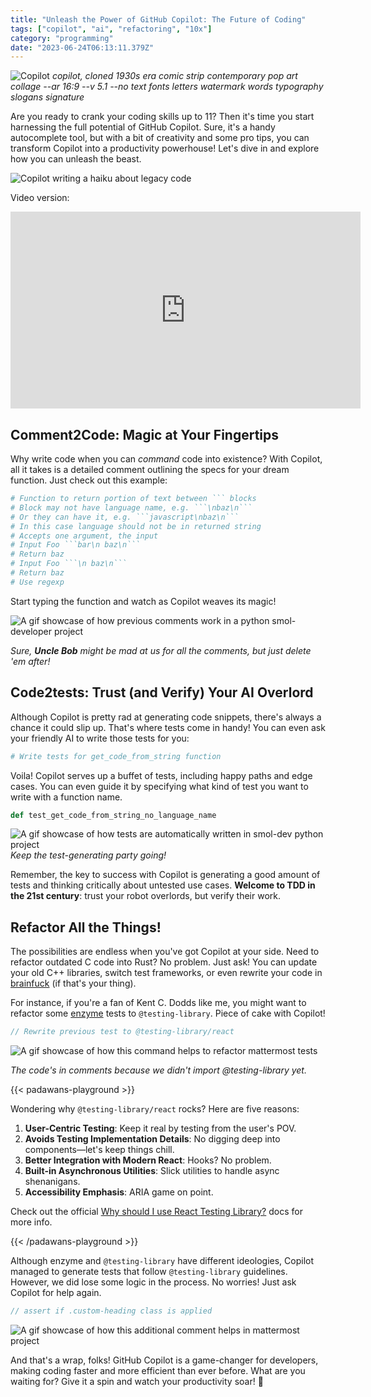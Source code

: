 ```yaml
---
title: "Unleash the Power of GitHub Copilot: The Future of Coding"
tags: ["copilot", "ai", "refactoring", "10x"]
category: "programming"
date: "2023-06-24T06:13:11.379Z"
---
```


![Copilot](./05-copilot-pro.png)
_copilot, cloned 1930s era comic strip contemporary pop art collage --ar 16:9 --v 5.1 --no text fonts letters watermark words typography slogans signature_

Are you ready to crank your coding skills up to 11? Then it's time you start harnessing the full potential of GitHub Copilot. Sure, it's a handy autocomplete tool, but with a bit of creativity and some pro tips, you can transform Copilot into a productivity powerhouse! Let's dive in and explore how you can unleash the beast.

![Copilot writing a haiku about legacy code](./05-copilot-pro.gif)

Video version:
<iframe width="560" height="315" src="https://www.youtube.com/embed/yqWX86uT5jM" title="YouTube video player" frameborder="0" allow="accelerometer; autoplay; clipboard-write; encrypted-media; gyroscope; picture-in-picture; web-share" allowfullscreen></iframe>

## Comment2Code: Magic at Your Fingertips

Why write code when you can _command_ code into existence? With Copilot, all it takes is a detailed comment outlining the specs for your dream function. Just check out this example:

```python
# Function to return portion of text between ``` blocks
# Block may not have language name, e.g. ```\nbaz\n```
# Or they can have it, e.g. ```javascript\nbaz\n```
# In this case language should not be in returned string
# Accepts one argument, the input
# Input Foo ```bar\n baz\n```
# Return baz
# Input Foo ```\n baz\n```
# Return baz
# Use regexp
```

Start typing the function and watch as Copilot weaves its magic!

![A gif showcase of how previous comments work in a python smol-developer project](./05-copilot-pro-comment-to-code.gif)

_Sure, **Uncle Bob** might be mad at us for all the comments, but just delete 'em after!_

## Code2tests: Trust (and Verify) Your AI Overlord

Although Copilot is pretty rad at generating code snippets, there's always a chance it could slip up. That's where tests come in handy! You can even ask your friendly AI to write those tests for you:

```python
# Write tests for get_code_from_string function
```

Voila! Copilot serves up a buffet of tests, including happy paths and edge cases. You can even guide it by specifying what kind of test you want to write with a function name.

```python
def test_get_code_from_string_no_language_name
```

![A gif showcase of how tests are automatically written in smol-dev python project](./05-copilot-pro-code-to-test.gif)
_Keep the test-generating party going!_

Remember, the key to success with Copilot is generating a good amount of tests and thinking critically about untested use cases. **Welcome to TDD in the 21st century**: trust your robot overlords, but verify their work.

## Refactor All the Things!

The possibilities are endless when you've got Copilot at your side. Need to refactor outdated C code into Rust? No problem. Just ask! You can update your old C++ libraries, switch test frameworks, or even rewrite your code in [brainfuck](https://www.youtube.com/watch?v=hdHjjBS4cs8) (if that's your thing). 

For instance, if you're a fan of Kent C. Dodds like me, you might want to refactor some [enzyme](https://github.com/mattermost/mattermost/blob/cad2df12591ac05a94ffe15519f100bb5209d3a0/webapp/channels/src/components/widgets/header/header.test.tsx#L6) tests to `@testing-library`. Piece of cake with Copilot!

```typescript
// Rewrite previous test to @testing-library/react
```

![A gif showcase of how this command helps to refactor mattermost tests](./05-copilot-pro-test-refactoring.gif)

_The code's in comments because we didn't import @testing-library yet._

{{< padawans-playground >}}

Wondering why `@testing-library/react` rocks? Here are five reasons:

1. **User-Centric Testing**: Keep it real by testing from the user's POV.
2. **Avoids Testing Implementation Details**: No digging deep into components—let's keep things chill.
3. **Better Integration with Modern React**: Hooks? No problem.
4. **Built-in Asynchronous Utilities**: Slick utilities to handle async shenanigans.
5. **Accessibility Emphasis**: ARIA game on point.

Check out the official [Why should I use React Testing Library?](https://testing-library.com/docs/react-testing-library/migrate-from-enzyme/#why-should-i-use-react-testing-library) docs for more info.

{{< /padawans-playground >}}

Although enzyme and `@testing-library` have different ideologies, Copilot managed to generate tests that follow `@testing-library` guidelines. However, we did lose some logic in the process. No worries! Just ask Copilot for help again.

```typescript
// assert if .custom-heading class is applied
```

![A gif showcase of how this additional comment helps in mattermost project](./05-copilot-pro-test-refactoring-add.gif)

And that's a wrap, folks! GitHub Copilot is a game-changer for developers, making coding faster and more efficient than ever before. What are you waiting for? Give it a spin and watch your productivity soar! 🚀